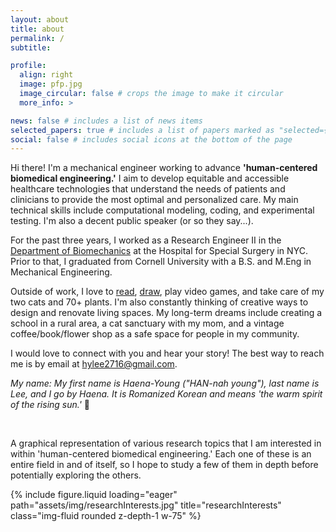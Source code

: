 ```yaml
---
layout: about
title: about
permalink: /
subtitle:

profile:
  align: right
  image: pfp.jpg
  image_circular: false # crops the image to make it circular
  more_info: >

news: false # includes a list of news items
selected_papers: true # includes a list of papers marked as "selected={true}"
social: false # includes social icons at the bottom of the page
---
```

Hi there! I'm a mechanical engineer working to advance <strong>'human-centered biomedical engineering.'</strong> I aim to develop equitable and accessible healthcare technologies that understand the needs of patients and clinicians to provide the most optimal and personalized care. My main technical skills include computational modeling, coding, and experimental testing. I'm also a decent public speaker (or so they say...).

For the past three years, I worked as a Research Engineer II in the <a href='https://www.hss.edu/biomechanics-research-staff.asp'>Department of Biomechanics</a> at the Hospital for Special Surgery in NYC. Prior to that, I graduated from Cornell University with a B.S. and M.Eng in Mechanical Engineering.

Outside of work, I love to <a href='https://www.librarything.com/catalog/haenaylee'>read</a>, <a href='projects/drawing'>draw</a>, play video games, and take care of my two cats and 70+ plants. I'm also constantly thinking of creative ways to design and renovate living spaces. My long-term dreams include creating a school in a rural area, a cat sanctuary with my mom, and a vintage coffee/book/flower shop as a safe space for people in my community.

I would love to connect with you and hear your story! The best way to reach me is by email at <a href="mailto:hylee2716@gmail.com">hylee2716@gmail.com</a>.

_My name: My first name is Haena-Young ("HAN-nah young"), last name is Lee, and I go by Haena. It is Romanized Korean and means 'the warm spirit of the rising sun.'_ 🌅

<br>

A graphical representation of various research topics that I am interested in within 'human-centered biomedical engineering.' Each one of these is an entire field in and of itself, so I hope to study a few of them in depth before potentially exploring the others.
<div class="row text-center">
    <div class="col-sm mt-3 mt-md-0 mx-5">
        {% include figure.liquid loading="eager" path="assets/img/researchInterests.jpg" title="researchInterests" class="img-fluid rounded z-depth-1 w-75" %}
    </div>
</div>

<br>
